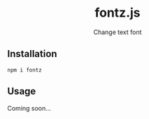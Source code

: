 <h1 align="center">fontz.js</h1>
<p align="center">Change text font</p>

## Installation

```
npm i fontz
```

## Usage
Coming soon...

